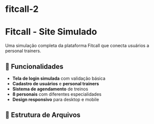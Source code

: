 # fitcall-2
# Fitcall - Site Simulado

Uma simulação completa da plataforma Fitcall que conecta usuários a personal trainers.

## 🚀 Funcionalidades

- **Tela de login simulada** com validação básica
- **Cadastro de usuários** e **personal trainers**
- **Sistema de agendamento** de treinos
- **8 personais** com diferentes especialidades
- **Design responsivo** para desktop e mobile

## 📁 Estrutura de Arquivos
